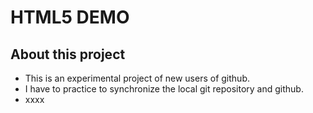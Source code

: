 HTML5 DEMO
==========

About this project
------------------
* This is an experimental project of new users of github.
* I have to practice to synchronize the local git repository and github.
* xxxx

